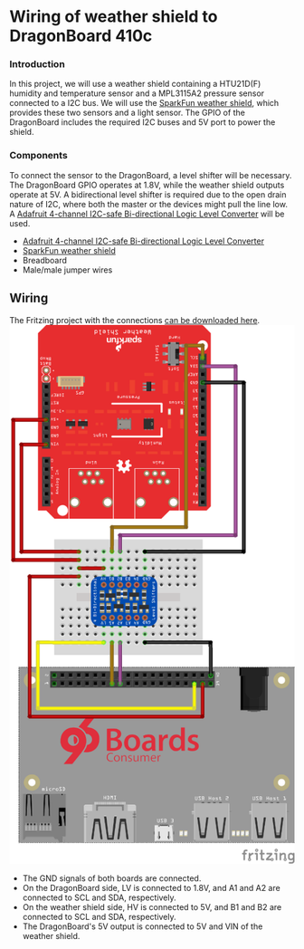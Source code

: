 # Wiring of weather shield to DragonBoard 410c

### Introduction
In this project, we will use a weather shield containing a HTU21D(F) humidity and temperature sensor and a MPL3115A2 pressure sensor connected to a I2C bus. We will use the [SparkFun weather shield](https://www.sparkfun.com/products/12081), which provides these two sensors and a light sensor. The GPIO of the DragonBoard includes the required I2C buses and 5V port to power the shield.

### Components
To connect the sensor to the DragonBoard, a level shifter will be necessary. The DragonBoard GPIO operates at 1.8V, while the weather shield outputs operate at 5V. A bidirectional level shifter is required due to the open drain nature of I2C, where both the master or the devices might pull the line low. A [Adafruit 4-channel I2C-safe Bi-directional Logic Level Converter](https://www.adafruit.com/product/757) will be used.

* [Adafruit 4-channel I2C-safe Bi-directional Logic Level Converter](https://www.adafruit.com/product/757)
* [SparkFun weather shield](https://www.sparkfun.com/products/12081)
* Breadboard
* Male/male jumper wires

## Wiring
The Fritzing project with the connections [can be downloaded here](Wiring.fzz).
![Breadboard wiring](Wiring.png)

* The GND signals of both boards are connected.
* On the DragonBoard side, LV is connected to 1.8V, and A1 and A2 are connected to SCL and SDA, respectively.
* On the weather shield side, HV is connected to 5V, and B1 and B2 are connected to SCL and SDA, respectively.
* The DragonBoard's 5V output is connected to 5V and VIN of the weather shield.
